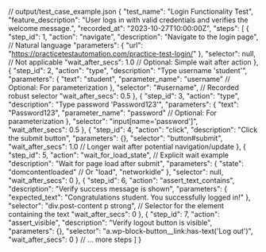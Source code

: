 // output/test_case_example.json
{
  "test_name": "Login Functionality Test",
  "feature_description": "User logs in with valid credentials and verifies the welcome message.",
  "recorded_at": "2023-10-27T10:00:00Z",
  "steps": [
    {
      "step_id": 1,
      "action": "navigate",
      "description": "Navigate to the login page", // Natural language
      "parameters": {
        "url": "https://practicetestautomation.com/practice-test-login/"
      },
      "selector": null, // Not applicable
      "wait_after_secs": 1.0 // Optional: Simple wait after action
    },
    {
      "step_id": 2,
      "action": "type",
      "description": "Type username 'student'",
      "parameters": {
        "text": "student",
        "parameter_name": "username" // Optional: For parameterization
      },
      "selector": "#username", // Recorded robust selector
      "wait_after_secs": 0.5
    },
    {
      "step_id": 3,
      "action": "type",
      "description": "Type password 'Password123'",
      "parameters": {
        "text": "Password123",
        "parameter_name": "password" // Optional: For parameterization
      },
      "selector": "input[name='password']",
      "wait_after_secs": 0.5
    },
    {
      "step_id": 4,
      "action": "click",
      "description": "Click the submit button",
      "parameters": {},
      "selector": "button#submit",
      "wait_after_secs": 1.0 // Longer wait after potential navigation/update
    },
    {
      "step_id": 5,
      "action": "wait_for_load_state", // Explicit wait example
      "description": "Wait for page load after submit",
      "parameters": {
        "state": "domcontentloaded" // Or "load", "networkidle"
      },
      "selector": null,
      "wait_after_secs": 0
    },
    {
      "step_id": 6,
      "action": "assert_text_contains",
      "description": "Verify success message is shown",
      "parameters": {
        "expected_text": "Congratulations student. You successfully logged in!"
      },
      "selector": "div.post-content p strong", // Selector for the element containing the text
      "wait_after_secs": 0
    },
    {
      "step_id": 7,
      "action": "assert_visible",
      "description": "Verify logout button is visible",
      "parameters": {},
      "selector": "a.wp-block-button__link:has-text('Log out')",
      "wait_after_secs": 0
    }
    // ... more steps
  ]
}